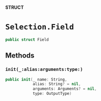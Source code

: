 **STRUCT**

# `Selection.Field`

```swift
public struct Field
```

## Methods
### `init(_:alias:arguments:type:)`

```swift
public init(_ name: String,
            alias: String? = nil,
            arguments: Arguments? = nil,
            type: OutputType)
```
